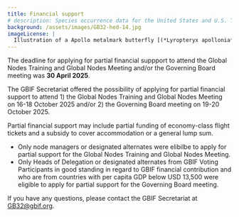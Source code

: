 ```yaml
---
title: Financial support
# description: Species occurrence data for the United States and U.S. Territories.
background: /assets/images/GB32-hed-14.jpg
imageLicense: |
  Illustration of a Apollo metalmark butterfly [(*Lyropteryx apollonia* Westwood, 1851)](https://www.gbif.org/species/165273183) from E.A. Seguy Papillons. Tolmer Editeur, Paris. Via [Biodiversity Heritage Library.](https://flic.kr/p/Diwh57)
---
```


The deadline for applying for partial financial suppport to attend the Global Nodes Training and Global Nodes Meeting and/or the Governing Board meeting was **30 April 2025**.  

The GBIF Secretariat offered the possibility of applying for partial financial support to attend 1) the Global Nodes Training and Global Nodes Meeting on 16-18 October 2025 and/or 2) the Governing Board meeting on 19-20 October 2025.

Partial financial support may include partial funding of economy-class flight tickets and a subsidy to cover accommodation or a general lump sum.  

- Only node managers or designated alternates were elibilbe to apply for partial support for the Global Nodes Training and Global Nodes Meeting.
- Only Heads of Delegation or designated alternates from GBIF Voting Participants in good standing in regard to GBIF financial contribution and who are from countries with per capita GDP below USD 13,500 were eligible to apply for partial support for the Governing Board meeting.

If you have any questions, please contact the GBIF Secretariat at [GB32@gbif.org](mailto:GB32@gbif.org). 





